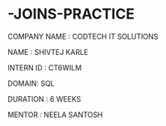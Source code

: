 # -JOINS-PRACTICE

COMPANY NAME : CODTECH IT SOLUTIONS 

NAME : SHIVTEJ KARLE 

INTERN ID : CT6WILM

DOMAIN: SQL

DURATION : 6 WEEKS 

MENTOR : NEELA SANTOSH 
